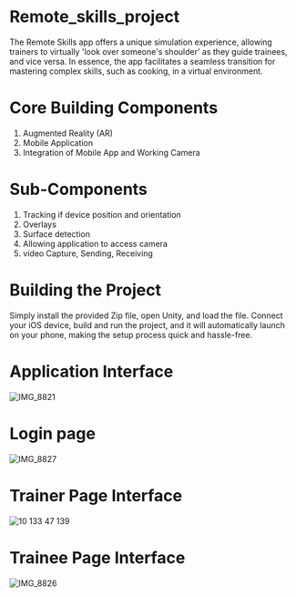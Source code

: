 # Remote_skills_project
The Remote Skills app offers a unique simulation experience, allowing trainers to virtually 'look over someone's shoulder' as they guide trainees, and vice versa. In essence, the app facilitates a seamless transition for mastering complex skills, such as cooking, in a virtual environment.


# Core Building Components
1. Augmented Reality (AR)
2. Mobile Application
3. Integration of Mobile App and Working Camera

# Sub-Components 
1. Tracking if device position and orientation
2. Overlays
3. Surface detection
4. Allowing application to access camera
5. video Capture, Sending, Receiving

   
# Building the Project
Simply install the provided Zip file, open Unity, and load the file. Connect your iOS device, build and run the project, and it will automatically launch on your phone, making the setup process quick and hassle-free.

# Application Interface 
![IMG_8821](https://github.com/Hizam99/Remote_skills_project/assets/134905086/908c5a88-bce9-4ebd-94fb-d083092d99f7)

# Login page 
![IMG_8827](https://github.com/Hizam99/Remote_skills_project/assets/134905086/ee0258c2-b015-4344-aecd-250cbd9c7ca7)

# Trainer Page Interface
![10 133 47 139](https://github.com/Hizam99/Remote_skills_project/assets/134905086/4b1b006b-2820-47a5-a488-3fd139370e30)

# Trainee Page Interface 
![IMG_8826](https://github.com/Hizam99/Remote_skills_project/assets/134905086/34a58d1a-1483-4e06-82fb-3396be42eafa)



